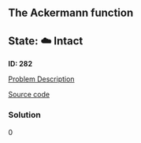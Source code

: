## The Ackermann function

## State: :cloud: **Intact**

**ID: 282**

[Problem Description](https://projecteuler.net/problem=282)

[Source code](main.cpp)

### Solution
0
